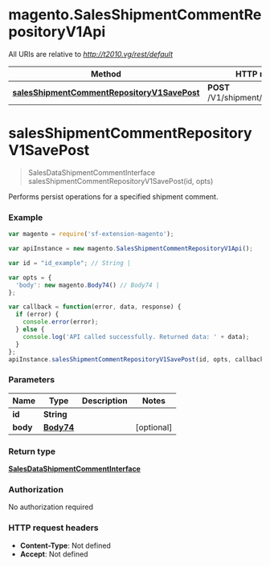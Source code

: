# magento.SalesShipmentCommentRepositoryV1Api

All URIs are relative to *http://t2010.vg/rest/default*

Method | HTTP request | Description
------------- | ------------- | -------------
[**salesShipmentCommentRepositoryV1SavePost**](SalesShipmentCommentRepositoryV1Api.md#salesShipmentCommentRepositoryV1SavePost) | **POST** /V1/shipment/{id}/comments | 


<a name="salesShipmentCommentRepositoryV1SavePost"></a>
# **salesShipmentCommentRepositoryV1SavePost**
> SalesDataShipmentCommentInterface salesShipmentCommentRepositoryV1SavePost(id, opts)



Performs persist operations for a specified shipment comment.

### Example
```javascript
var magento = require('sf-extension-magento');

var apiInstance = new magento.SalesShipmentCommentRepositoryV1Api();

var id = "id_example"; // String | 

var opts = { 
  'body': new magento.Body74() // Body74 | 
};

var callback = function(error, data, response) {
  if (error) {
    console.error(error);
  } else {
    console.log('API called successfully. Returned data: ' + data);
  }
};
apiInstance.salesShipmentCommentRepositoryV1SavePost(id, opts, callback);
```

### Parameters

Name | Type | Description  | Notes
------------- | ------------- | ------------- | -------------
 **id** | **String**|  | 
 **body** | [**Body74**](Body74.md)|  | [optional] 

### Return type

[**SalesDataShipmentCommentInterface**](SalesDataShipmentCommentInterface.md)

### Authorization

No authorization required

### HTTP request headers

 - **Content-Type**: Not defined
 - **Accept**: Not defined

